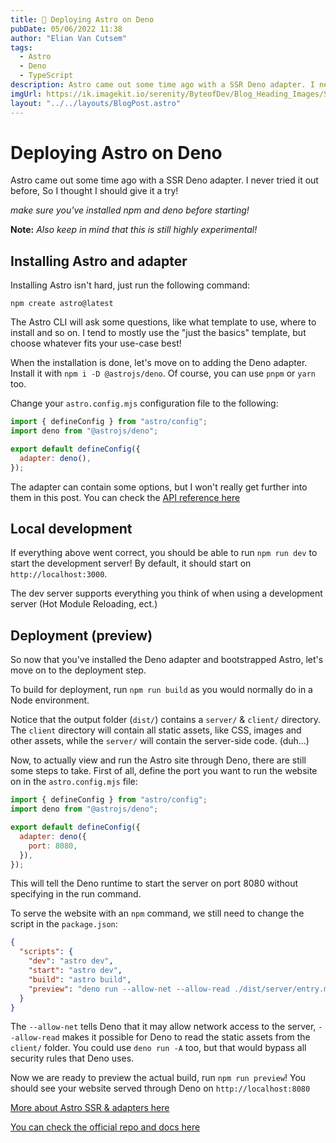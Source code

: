 ```yaml
---
title: 🚀 Deploying Astro on Deno
pubDate: 05/06/2022 11:38
author: "Elian Van Cutsem"
tags:
  - Astro
  - Deno
  - TypeScript
description: Astro came out some time ago with a SSR Deno adapter. I never tried it out before, So I thought I should give it a try!
imgUrl: https://ik.imagekit.io/serenity/ByteofDev/Blog_Heading_Images/State_of_the_Web_Deno
layout: "../../layouts/BlogPost.astro"
---
```


# Deploying Astro on Deno

Astro came out some time ago with a SSR Deno adapter. I never tried it out before, So I thought I should give it a try!

_make sure you've installed npm and deno before starting!_

**Note:** _Also keep in mind that this is still highly experimental!_

## Installing Astro and adapter

Installing Astro isn't hard, just run the following command:

```shell
npm create astro@latest
```

The Astro CLI will ask some questions, like what template to use, where to install and so on. I tend to mostly use the "just the basics" template, but choose whatever fits your use-case best!

When the installation is done, let's move on to adding the Deno adapter. Install it with `npm i -D @astrojs/deno`. Of course, you can use `pnpm` or `yarn` too.

Change your `astro.config.mjs` configuration file to the following:

```js
import { defineConfig } from "astro/config";
import deno from "@astrojs/deno";

export default defineConfig({
  adapter: deno(),
});
```

The adapter can contain some options, but I won't really get further into them in this post. You can check the [API reference here](https://github.com/withastro/astro/tree/main/packages/integrations/deno#api)

## Local development

If everything above went correct, you should be able to run `npm run dev` to start the development server! By default, it should start on `http://localhost:3000`.

The dev server supports everything you think of when using a development server (Hot Module Reloading, ect.)

## Deployment (preview)

So now that you've installed the Deno adapter and bootstrapped Astro, let's move on to the deployment step.

To build for deployment, run `npm run build` as you would normally do in a Node environment.

Notice that the output folder (`dist/`) contains a `server/` & `client/` directory. The `client` directory will contain all static assets, like CSS, images and other assets, while the `server/` will contain the server-side code. (duh...)

Now, to actually view and run the Astro site through Deno, there are still some steps to take. First of all, define the port you want to run the website on in the `astro.config.mjs` file:

```js
import { defineConfig } from "astro/config";
import deno from "@astrojs/deno";

export default defineConfig({
  adapter: deno({
    port: 8080,
  }),
});
```

This will tell the Deno runtime to start the server on port 8080 without specifying in the run command.

To serve the website with an `npm` command, we still need to change the script in the `package.json`:

```json
{
  "scripts": {
    "dev": "astro dev",
    "start": "astro dev",
    "build": "astro build",
    "preview": "deno run --allow-net --allow-read ./dist/server/entry.mjs"
  }
}
```

The `--allow-net` tells Deno that it may allow network access to the server, `--allow-read` makes it possible for Deno to read the static assets from the `client/` folder. You could use `deno run -A` too, but that would bypass all security rules that Deno uses.

Now we are ready to preview the actual build, run `npm run preview`! You should see your website served through Deno on `http://localhost:8080`

[More about Astro SSR & adapters here](https://docs.astro.build/en/guides/server-side-rendering/#enabling-ssr-in-your-project)

[You can check the official repo and docs here](https://github.com/withastro/astro/tree/main/packages/integrations/deno)
